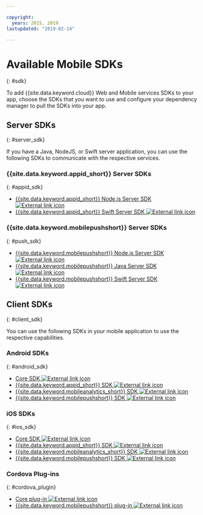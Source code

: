 ```yaml
---

copyright:
  years: 2015, 2019
lastupdated: "2019-02-14"

---
```


# Available Mobile SDKs
{: #sdk}

To add {{site.data.keyword.cloud}} Web and Mobile services SDKs to your app, choose the SDKs that you want to use and configure your dependency manager to pull the SDKs into your app.

## Server SDKs
{: #server_sdk}

If you have a Java, NodeJS, or Swift server application, you can use the following SDKs to communicate with the respective services.

### {{site.data.keyword.appid_short}} Server SDKs
{: #appid_sdk}

- [{{site.data.keyword.appid_short}} Node.js Server SDK ![External link icon](../../icons/launch-glyph.svg "External link icon")](https://github.com/ibm-cloud-security/appid-serversdk-nodejs)
- [{{site.data.keyword.appid_short}} Swift Server SDK ![External link icon](../../icons/launch-glyph.svg "External link icon")](https://github.com/ibm-cloud-security/appid-serversdk-swift)

### {{site.data.keyword.mobilepushshort}} Server SDKs
{: #push_sdk}

- [{{site.data.keyword.mobilepushshort}} Node.js Server SDK ![External link icon](../../icons/launch-glyph.svg "External link icon")](https://github.com/ibm-bluemix-mobile-services/bms-pushnotifications-serversdk-nodejs)
- [{{site.data.keyword.mobilepushshort}} Java Server SDK ![External link icon](../../icons/launch-glyph.svg "External link icon")](https://github.com/ibm-bluemix-mobile-services/bms-pushnotifications-serversdk-java)
- [{{site.data.keyword.mobilepushshort}} Swift Server SDK ![External link icon](../../icons/launch-glyph.svg "External link icon")](https://github.com/ibm-bluemix-mobile-services/bms-pushnotifications-serversdk-swift)

## Client SDKs
{: #client_sdk}

You can use the following SDKs in your mobile application to use the respective capabilities.

### Android SDKs
{: #android_sdk}

- [Core SDK ![External link icon](../../icons/launch-glyph.svg "External link icon")](https://github.com/ibm-bluemix-mobile-services/bms-clientsdk-android-core)
- [{{site.data.keyword.appid_short}} SDK ![External link icon](../../icons/launch-glyph.svg "External link icon")](https://github.com/ibm-cloud-security/appid-clientsdk-android)
- [{{site.data.keyword.mobileanalytics_short}} SDK ![External link icon](../../icons/launch-glyph.svg "External link icon")](https://github.com/ibm-bluemix-mobile-services/bms-clientsdk-android-analytics)
- [{{site.data.keyword.mobilepushshort}} SDK ![External link icon](../../icons/launch-glyph.svg "External link icon")](https://github.com/ibm-bluemix-mobile-services/bms-clientsdk-android-push)

### iOS SDKs
{: #ios_sdk}

- [Core SDK ![External link icon](../../icons/launch-glyph.svg "External link icon")](https://github.com/ibm-bluemix-mobile-services/bms-clientsdk-swift-core)
- [{{site.data.keyword.appid_short}} SDK ![External link icon](../../icons/launch-glyph.svg "External link icon")](https://github.com/ibm-cloud-security/appid-clientsdk-swift)
- [{{site.data.keyword.mobileanalytics_short}} SDK ![External link icon](../../icons/launch-glyph.svg "External link icon")](https://github.com/ibm-bluemix-mobile-services/bms-clientsdk-swift-analytics)
- [{{site.data.keyword.mobilepushshort}} SDK ![External link icon](../../icons/launch-glyph.svg "External link icon")](https://github.com/ibm-bluemix-mobile-services/bms-clientsdk-swift-push)

### Cordova Plug-ins
{: #cordova_plugin}

- [Core plug-in ![External link icon](../../icons/launch-glyph.svg "External link icon")](https://github.com/ibm-bluemix-mobile-services/bms-clientsdk-cordova-plugin-core)
- [{{site.data.keyword.mobilepushshort}} plug-in ![External link icon](../../icons/launch-glyph.svg "External link icon")](https://github.com/ibm-bluemix-mobile-services/bms-clientsdk-cordova-plugin-push)
